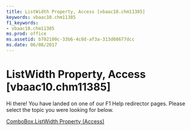 ```yaml
---
title: ListWidth Property, Access [vbaac10.chm11385]
keywords: vbaac10.chm11385
f1_keywords:
- vbaac10.chm11385
ms.prod: office
ms.assetid: b702100c-33b6-4c8d-af3a-313d08677dcc
ms.date: 06/08/2017
---
```



# ListWidth Property, Access [vbaac10.chm11385]

Hi there! You have landed on one of our F1 Help redirector pages. Please select the topic you were looking for below.

[ComboBox.ListWidth Property (Access)](http://msdn.microsoft.com/library/488a36f0-3ab1-1bb1-ff48-3e5d33a55139%28Office.15%29.aspx)

